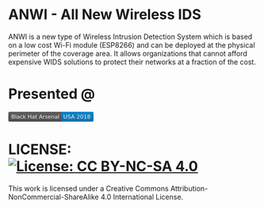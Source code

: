 # ANWI - All New Wireless IDS

ANWI is a new type of Wireless Intrusion Detection System which is based on a low cost Wi-Fi module (ESP8266) and can be deployed at the physical perimeter of the coverage area. It allows organizations that cannot afford expensive WIDS solutions to protect their networks at a fraction of the cost.

# Presented @
 <svg xmlns="http://www.w3.org/2000/svg" xmlns:xlink="http://www.w3.org/1999/xlink" width="172" height="20"><linearGradient id="b" x2="0" y2="100%"><stop offset="0" stop-color="#bbb" stop-opacity=".1"/><stop offset="1" stop-opacity=".1"/></linearGradient><clipPath id="a"><rect width="172" height="20" rx="3" fill="#fff"/></clipPath><g clip-path="url(#a)"><path fill="#555" d="M0 0h107v20H0z"/><path fill="#007ec6" d="M107 0h65v20H107z"/><path fill="url(#b)" d="M0 0h172v20H0z"/></g><g fill="#fff" text-anchor="middle" font-family="DejaVu Sans,Verdana,Geneva,sans-serif" font-size="110"><text x="545" y="150" fill="#010101" fill-opacity=".3" transform="scale(.1)" textLength="970">Black Hat Arsenal</text><text x="545" y="140" transform="scale(.1)" textLength="970">Black Hat Arsenal</text><text x="1385" y="150" fill="#010101" fill-opacity=".3" transform="scale(.1)" textLength="550">USA 2018</text><text x="1385" y="140" transform="scale(.1)" textLength="550">USA 2018</text></g> </svg>

# LICENSE: [![License: CC BY-NC-SA 4.0](https://licensebuttons.net/l/by-nc-sa/4.0/80x15.png)](https://creativecommons.org/licenses/by-nc-sa/4.0/)


This work is licensed under a Creative Commons Attribution-NonCommercial-ShareAlike 4.0 International License.
